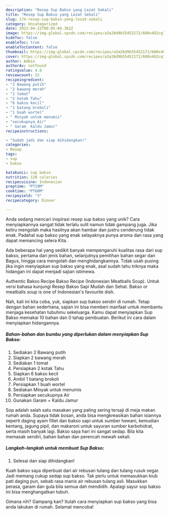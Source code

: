 ```yaml
---
description: "Resep Sup Bakso yang Lezat Sekali"
title: "Resep Sup Bakso yang Lezat Sekali"
slug: 174-resep-sup-bakso-yang-lezat-sekali
category: Uncategorized
date: 2022-04-22T00:05:04.362Z
image: https://img-global.cpcdn.com/recipes/a3a26d9b55452172/680x482cq70/sup-bakso-foto-resep-utama.jpg
hideToc: false
enableToc: true
enableTocContent: false
thumbnail: https://img-global.cpcdn.com/recipes/a3a26d9b55452172/680x482cq70/sup-bakso-foto-resep-utama.jpg
cover: https://img-global.cpcdn.com/recipes/a3a26d9b55452172/680x482cq70/sup-bakso-foto-resep-utama.jpg
author: Admin
authorAv: notfound
ratingvalue: 4.8
reviewcount: 22
recipeingredient:
- "2 Bawang putih"
- "2 bawang merah"
- "1 tomat"
- "2 kotak Tahu"
- "6 bakso kecil"
- "1 batang brokoli"
- "1 buah wortel"
- " Minyak untuk menumis"
- "secukupnya Air"
- " Garam  Kaldu Jamur"
recipeinstructions:

- "Sudah jadi dan siap dihidangkan!"
categories:
- Resep
tags:
- sup
- bakso

katakunci: sup bakso 
nutrition: 128 calories
recipecuisine: Indonesian
preptime: "PT19M"
cooktime: "PT60M"
recipeyield: "3"
recipecategory: Dinner

---
```





Anda sedang mencari inspirasi resep sup bakso yang unik? Cara menyiapkannya sangat tidak terlalu sulit namun tidak gampang juga. Jika keliru mengolah maka hasilnya akan hambar dan justru cenderung tidak enak. Padahal sup bakso yang enak selayaknya punya aroma dan rasa yang dapat memancing selera Kita.





Ada beberapa hal yang sedikit banyak mempengaruhi kualitas rasa dari sup bakso, pertama dari jenis bahan, selanjutnya pemilihan bahan segar dan Bagus, hingga cara mengolah dan menghidangkannya. Tidak usah pusing jika ingin menyiapkan sup bakso yang enak,      asal sudah tahu triknya maka hidangan ini dapat menjadi sajian istimewa.














Authentic Bakso Recipe Bakso Recipe (Indonesian Meatballs Soup). Untuk versi bahasa kunjungi Resep Bakso Sapi Mudah dan Sehat. Bakso or meatballs soup is one of Indonesian&#39;s favourite dish.






Nah, kali ini kita coba, yuk, siapkan sup bakso sendiri di rumah. Tetap dengan bahan sederhana, sajian ini bisa memberi manfaat untuk membantu menjaga kesehatan tubuhmu sekeluarga. Kamu dapat menyiapkan Sup Bakso memakai 10 bahan dan 0 tahap pembuatan. Berikut ini cara dalam menyiapkan hidangannya.

<!--inarticleads1-->

##### Bahan-bahan dan bumbu yang diperlukan dalam menyiapkan Sup Bakso:

1. Sediakan 2 Bawang putih
1. Siapkan 2 bawang merah
1. Sediakan 1 tomat
1. Persiapkan 2 kotak Tahu
1. Siapkan 6 bakso kecil
1. Ambil 1 batang brokoli
1. Persiapkan 1 buah wortel
1. Sediakan  Minyak untuk menumis
1. Persiapkan secukupnya Air
1. Gunakan  Garam + Kaldu Jamur


Sop adalah salah satu masakan yang paling sering tersaji di meja makan rumah anda. Supaya tidak bosan, anda bisa mengkreasikan bahan isiannya seperti daging ayam fillet dan bakso sapi untuk sumber hewani, kemudian kentang, jagung pipil, dan makaroni untuk sayuran sumber karbohidrat, serta masih banyak lagi. Bakso saya hari ini sangat sedap. Bila kita memasak sendiri, bahan bahan dan perencah mewah sekali. 

<!--inarticleads2-->

##### Langkah-langkah untuk membuat Sup Bakso:


1. Selesai dan siap dihidangkan!

Kuah bakso saya diperbuat dari air rebusan tulang dan tulang rusuk segar. Jadi memang cukup sedap sup bakso. Tak perlu untuk memasukkan kiub pati daging pun, sebab rasa manis air rebusan tulang asli. Masukkan perasa, garam dan gula bila semua dah mendidih. Apalagi sayur sop bakso ini bisa menghangatkan tubuh. 

Gimana nih? Gampang kan? Itulah cara menyiapkan sup bakso yang bisa anda lakukan di rumah. Selamat mencoba!
